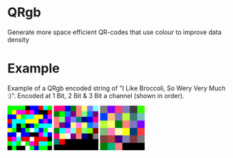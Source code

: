# QRgb

Generate more space efficient QR-codes that use colour to improve data density

# Example

Example of a QRgb encoded string of "I Like Broccoli, So Wery Very Much :)". Encoded at 1 Bit, 2 Bit & 3 Bit a channel (shown in order).

<img src="./Examples/1BitChannel.png" width="100vw"/>
<img src="./Examples/2BitChannel.png" width="100vw"/>
<img src="./Examples/3BitChannel.png" width="100vw"/>
